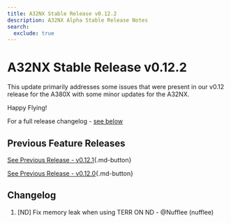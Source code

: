 ```yaml
---
title: A32NX Stable Release v0.12.2
description: A32NX Alpha Stable Release Notes
search:
  exclude: true
---
```


[//]: # (<link rel="stylesheet" href="../../stylesheets/toc-tables.css">)

# A32NX Stable Release v0.12.2

This update primarily addresses some issues that were present in our v0.12 release for the A380X with some minor updates
for the A32NX.

Happy Flying!

For a full release changelog - [see below](#changelog)

## Previous Feature Releases

[See Previous Release - v0.12.1](v0121.md){.md-button}

[See Previous Release - v0.12.0](v0120.md){.md-button}

## Changelog

1. [ND] Fix memory leak when using TERR ON ND - @Nufflee (nufflee)